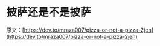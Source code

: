 # 披萨还是不是披萨

原文：[https://dev.to/mraza007/pizza-or-not-a-pizza-2jen](https://dev.to/mraza007/pizza-or-not-a-pizza-2jen)
